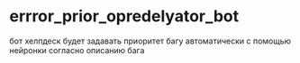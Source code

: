 # errror_prior_opredelyator_bot
бот хелпдеск будет задавать приоритет багу автоматически с помощью нейронки согласно описанию бага
